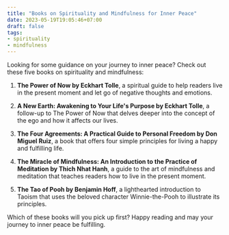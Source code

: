 ```yaml
---
title: "Books on Spirituality and Mindfulness for Inner Peace"
date: 2023-05-19T19:05:46+07:00
draft: false
tags:
- spirituality
- mindfulness
---
```


Looking for some guidance on your journey to inner peace? Check out these five books on spirituality and mindfulness:

1. **The Power of Now by Eckhart Tolle**, a spiritual guide to help readers live in the present moment and let go of negative thoughts and emotions.

2. **A New Earth: Awakening to Your Life's Purpose by Eckhart Tolle**, a follow-up to The Power of Now that delves deeper into the concept of the ego and how it affects our lives.

3. **The Four Agreements: A Practical Guide to Personal Freedom by Don Miguel Ruiz**, a book that offers four simple principles for living a happy and fulfilling life.

4. **The Miracle of Mindfulness: An Introduction to the Practice of Meditation by Thich Nhat Hanh**, a guide to the art of mindfulness and meditation that teaches readers how to live in the present moment.

5. **The Tao of Pooh by Benjamin Hoff**, a lighthearted introduction to Taoism that uses the beloved character Winnie-the-Pooh to illustrate its principles.

Which of these books will you pick up first? Happy reading and may your journey to inner peace be fulfilling.